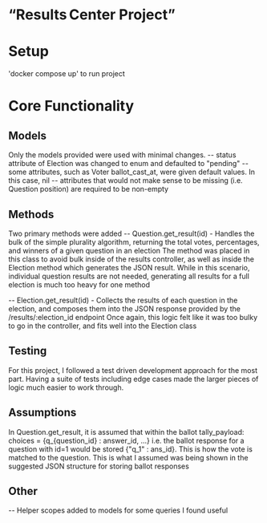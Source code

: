 # “Results Center Project”

# Setup
'docker compose up' to run project

# Core Functionality

## Models
Only the models provided were used with minimal changes. 
-- status attribute of Election was changed to enum and defaulted to "pending"
-- some attributes, such as Voter ballot_cast_at, were given default values. In this case, nil
-- attributes that would not make sense to be missing (i.e. Question position) are required to be non-empty

## Methods
Two primary methods were added
-- Question.get_result(id) - Handles the bulk of the simple plurality algorithm, returning the 
   total votes, percentages, and winners of a given question in an election
   The method was placed in this class to avoid bulk inside of the results controller, as well as inside the Election method
   which generates the JSON result. While in this scenario, individual question results are not needed, 
   generating all results for a full election is much too heavy for one method

-- Election.get_result(id) - Collects the results of each question in the election, and composes them into the JSON
   response provided by the /results/:election_id endpoint
   Once again, this logic felt like it was too bulky to go in the controller, and fits well into the Election class

## Testing
For this project, I followed a test driven development approach for the most part. Having a suite of tests including
edge cases made the larger pieces of logic much easier to work through.

## Assumptions
In Question.get_result, it is assumed that within the ballot tally_payload: choices = {q_{question_id} : answer_id, ...} i.e. the ballot
response for a question with id=1 would be stored {"q_1" : ans_id}. This is how the vote is matched to the question. This is what I assumed
was being shown in the suggested JSON structure for storing ballot responses

## Other
-- Helper scopes added to models for some queries I found useful